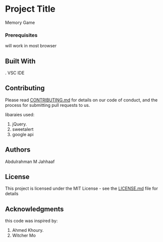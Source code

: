 # Project Title

Memory Game 

### Prerequisites

will work in most browser


## Built With

. VSC IDE

## Contributing

Please read [CONTRIBUTING.md](https://gist.github.com/PurpleBooth/b24679402957c63ec426) for details on our code of conduct, and the process for submitting pull requests to us.

libaraies used:
1. jQuery. 
2. sweetalert
2. google api

## Authors
Abdulrahman M Jahhaaf

## License

This project is licensed under the MIT License - see the [LICENSE.md](LICENSE.md) file for details

## Acknowledgments
this code was inspired by:
1. Ahmed Khoury. 
2. Witcher Mo
